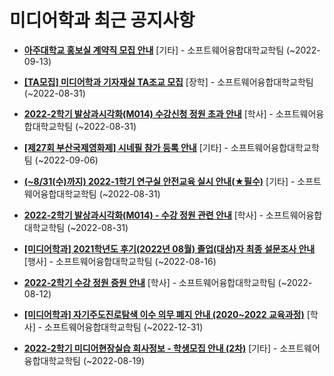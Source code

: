 # 미디어학과 최근 공지사항

* **[아주대학교 홍보실 계약직 모집 안내](https://media.ajou.ac.kr/media/board/board01.jsp?mode=view&amp;article_no=231080&amp;board_wrapper=%2Fmedia%2Fboard%2Fboard01.jsp&amp;pager.offset=0&amp;board_no=304)**
 [기타] - 소프트웨어융합대학교학팀 (~2022-09-13)

* **[[TA모집] 미디어학과 기자재실 TA조교 모집](https://media.ajou.ac.kr/media/board/board01.jsp?mode=view&amp;article_no=231034&amp;board_wrapper=%2Fmedia%2Fboard%2Fboard01.jsp&amp;pager.offset=0&amp;board_no=304)**
 [장학] - 소프트웨어융합대학교학팀 (~2022-08-31)

* **[2022-2학기 발상과시각화(M014) 수강신청 정원 초과 안내](https://media.ajou.ac.kr/media/board/board01.jsp?mode=view&amp;article_no=230982&amp;board_wrapper=%2Fmedia%2Fboard%2Fboard01.jsp&amp;pager.offset=0&amp;board_no=304)**
 [학사] - 소프트웨어융합대학교학팀 (~2022-08-31)

* **[[제27회 부산국제영화제] 시네필 참가 등록 안내](https://media.ajou.ac.kr/media/board/board01.jsp?mode=view&amp;article_no=230889&amp;board_wrapper=%2Fmedia%2Fboard%2Fboard01.jsp&amp;pager.offset=0&amp;board_no=304)**
 [기타] - 소프트웨어융합대학교학팀 (~2022-09-06)

* **[(~8/31(수)까지) 2022-1학기 연구실 안전교육 실시 안내(★필수)](https://media.ajou.ac.kr/media/board/board01.jsp?mode=view&amp;article_no=230882&amp;board_wrapper=%2Fmedia%2Fboard%2Fboard01.jsp&amp;pager.offset=0&amp;board_no=304)**
 [기타] - 소프트웨어융합대학교학팀 (~2022-08-31)

* **[2022-2학기 발상과시각화(M014) - 수강 정원 관련 안내](https://media.ajou.ac.kr/media/board/board01.jsp?mode=view&amp;article_no=230867&amp;board_wrapper=%2Fmedia%2Fboard%2Fboard01.jsp&amp;pager.offset=0&amp;board_no=304)**
 [학사] - 소프트웨어융합대학교학팀 (~2022-08-31)

* **[[미디어학과] 2021학년도 후기(2022년 08월) 졸업(대상)자 최종 설문조사 안내](https://media.ajou.ac.kr/media/board/board01.jsp?mode=view&amp;article_no=230816&amp;board_wrapper=%2Fmedia%2Fboard%2Fboard01.jsp&amp;pager.offset=0&amp;board_no=304)**
 [행사] - 소프트웨어융합대학교학팀 (~2022-08-16)

* **[2022-2학기 수강 정원 증원 안내](https://media.ajou.ac.kr/media/board/board01.jsp?mode=view&amp;article_no=230773&amp;board_wrapper=%2Fmedia%2Fboard%2Fboard01.jsp&amp;pager.offset=0&amp;board_no=304)**
 [학사] - 소프트웨어융합대학교학팀 (~2022-08-12)

* **[[미디어학과] 자기주도진로탐색 이수 의무 폐지 안내 (2020~2022 교육과정)](https://media.ajou.ac.kr/media/board/board01.jsp?mode=view&amp;article_no=230768&amp;board_wrapper=%2Fmedia%2Fboard%2Fboard01.jsp&amp;pager.offset=0&amp;board_no=304)**
 [학사] - 소프트웨어융합대학교학팀 (~2022-12-31)

* **[2022-2학기 미디어현장실습 회사정보 - 학생모집 안내 (2차)](https://media.ajou.ac.kr/media/board/board01.jsp?mode=view&amp;article_no=230764&amp;board_wrapper=%2Fmedia%2Fboard%2Fboard01.jsp&amp;pager.offset=0&amp;board_no=304)**
 [기타] - 소프트웨어융합대학교학팀 (~2022-08-19)
